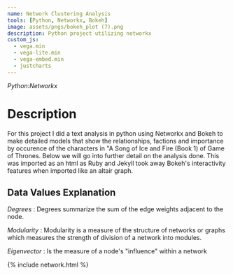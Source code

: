 ```yaml
---
name: Network Clustering Analysis
tools: [Python, Networkx, Bokeh]
image: assets/pngs/bokeh_plot (7).png
description: Python project utilizing networkx
custom_js:
  - vega.min
  - vega-lite.min
  - vega-embed.min
  - justcharts
---
```

*Python:Networkx*

# Description
For this project I did a text analysis in python using Networkx and Bokeh to make detailed models that show the relationships, factions and importance by occurence of the characters in "A Song of Ice and Fire (Book 1) of Game of Thrones. Below we will go into further detail on the analysis done. This was imported as an html as Ruby and Jekyll took away Bokeh's interactivity features when imported like an altair graph.


## Data Values Explanation 

*Degrees* : Degrees summarize the sum of the edge weights adjacent to the node.

*Modularity* : Modularity is a measure of the structure of networks or graphs which measures the strength of division of a network into modules.

*Eigenvector* : Is the measure of a node's "influence" within a network

{% include network.html %}



